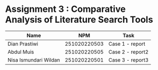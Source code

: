 # Assignment 3 : Comparative Analysis of Literature Search Tools

| Name          | NPM  | Task            |
| ------------ | -------------- | --------------- |
| Dian Prastiwi |   251020220503     |  Case 1 - report  |
|  Abdul Muis  |   251020220505     |  Case 2 - report2       |
| Nisa Ismundari Wildan  |   251020220501    |  Case 3 - report3 |

